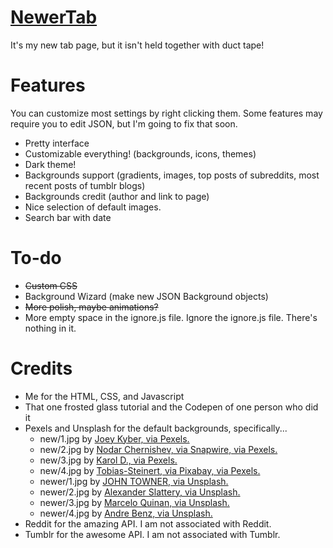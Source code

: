 # [NewerTab](https://thev360.github.io/NewerTab)

It's my new tab page, but it isn't held together with duct tape!

# Features

You can customize most settings by right clicking them. Some features may require you to edit JSON, but I'm going to fix that soon.

* Pretty interface
* Customizable everything! (backgrounds, icons, themes)
* Dark theme!
* Backgrounds support (gradients, images, top posts of subreddits, most recent posts of tumblr blogs)
* Backgrounds credit (author and link to page)
* Nice selection of default images.
* Search bar with date

# To-do

* ~~Custom CSS~~
* Background Wizard (make new JSON Background objects)
* ~~More polish, maybe animations?~~
* More empty space in the ignore.js file. Ignore the ignore.js file. There's nothing in it.

# Credits

* Me for the HTML, CSS, and Javascript
* That one frosted glass tutorial and the Codepen of one person who did it
* Pexels and Unsplash for the default backgrounds, specifically...
	* new/1.jpg by [Joey Kyber, via Pexels.](https://www.pexels.com/photo/time-lapse-cars-on-fast-motion-134643/)
	* new/2.jpg by [Nodar Chernishev, via Snapwire, via Pexels.](https://www.pexels.com/photo/architecture-blur-bridge-buildings-390023/)
	* new/3.jpg by [Karol D., via Pexels.](https://www.pexels.com/photo/blur-cars-city-commuting-409701/)
	* new/4.jpg by [Tobias-Steinert, via Pixabay, via Pexels.](https://www.pexels.com/photo/light-trails-on-road-at-night-315939/)
	* newer/1.jpg by [JOHN TOWNER, via Unsplash.](https://unsplash.com/photos/JgOeRuGD_Y4)
	* newer/2.jpg by [Alexander Slattery, via Unsplash.](https://unsplash.com/photos/LI748t0BK8w)
	* newer/3.jpg by [Marcelo Quinan, via Unsplash.](https://unsplash.com/photos/R3pUGn5YiTg)
	* newer/4.jpg by [Andre Benz, via Unsplash.](https://unsplash.com/photos/cXU6tNxhub0)
* Reddit for the amazing API. I am not associated with Reddit.
* Tumblr for the awesome API. I am not associated with Tumblr.
